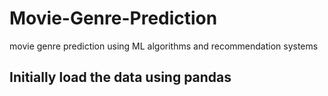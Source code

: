 # Movie-Genre-Prediction
movie genre prediction using ML algorithms and recommendation systems
## Initially load the data using pandas
